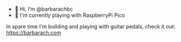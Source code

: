- 👋 Hi, I’m @barbarachbc
- 👀 I'm currently playing with RaspberryPi Pico

In spare time I'm building and playing with guitar pedals, check it out:
https://barbarach.com

<!---
barbarachbc/barbarachbc is a ✨ special ✨ repository because its `README.md` (this file) appears on your GitHub profile.
You can click the Preview link to take a look at your changes.
--->
